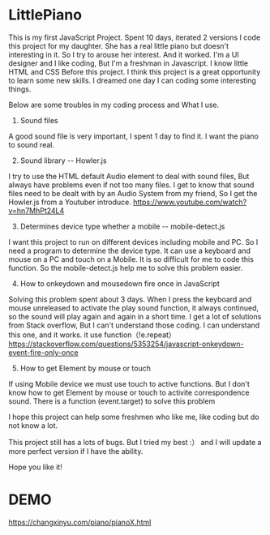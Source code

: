 # LittlePiano
This is my first JavaScript Project. Spent 10 days, iterated 2 versions
I code this project for my daughter. She has a real little piano but doesn't interesting in it. So I try to arouse her interest. And it worked.
I'm a UI designer and I like coding, But I'm a freshman in Javascript. I know little HTML and CSS Before this project. I think this project is a great opportunity to learn some new skills.
I dreamed one day I can coding some interesting things.

Below are some troubles in my coding process and What I use.

1. Sound files

A good sound file is very important, I spent 1 day to find it.
I want the piano to sound real.

2. Sound library -- Howler.js

I try to use the HTML default Audio element to deal with sound files, But always have problems even if not too many files.
I get to know that sound files need to be dealt with by an Audio System from my friend, So I get the Howler.js from a Youtuber introduce.
https://www.youtube.com/watch?v=hn7MhPt24L4

3. Determines device type whether a mobile -- mobile-detect.js

I want this project to run on different devices including mobile and PC. 
So I need a program to determine the device type. It can use a keyboard and mouse on a PC and touch on a Mobile.
It is so difficult for me to code this function. So the mobile-detect.js help me to solve this problem easier.

4. How to onkeydown and mousedown fire once in JavaScript

Solving this problem spent about 3 days.
When I press the keyboard and mouse unreleased to activate the play sound function, it always continued, so the sound will play again and again in a short time. 
I get a lot of solutions from Stack overflow, But I can't understand those coding.
I can understand this one, and it works. it use function（!e.repeat）
https://stackoverflow.com/questions/5353254/javascript-onkeydown-event-fire-only-once

5. How to get Element by mouse or touch

If using Mobile device we must use touch to active functions. 
But I don't know how to get Element by mouse or touch to activite correspondence sound.
There is a function (event.target) to solve this problem

I hope this project can help some freshmen who like me, like coding but do not know a lot.

This project still has a lots of bugs. But I tried my best :）
and I will update a more perfect version if I have the ability.

Hope you like it!

# DEMO
https://changxinyu.com/piano/pianoX.html
